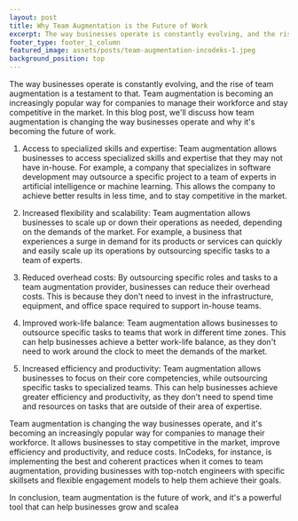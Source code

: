 ```yaml
---
layout: post
title: Why Team Augmentation is the Future of Work
excerpt: The way businesses operate is constantly evolving, and the rise of team augmentation is a testament to that.
footer_type: footer_1_column
featured_image: assets/posts/team-augmentation-incodeks-1.jpeg
background_position: top
---
```

 
The way businesses operate is constantly evolving, and the rise of team augmentation is a testament to that. Team augmentation is becoming an increasingly popular way for companies to manage their workforce and stay competitive in the market. In this blog post, we'll discuss how team augmentation is changing the way businesses operate and why it's becoming the future of work.

1. Access to specialized skills and expertise: Team augmentation allows businesses to access specialized skills and expertise that they may not have in-house. For example, a company that specializes in software development may outsource a specific project to a team of experts in artificial intelligence or machine learning. This allows the company to achieve better results in less time, and to stay competitive in the market.

2. Increased flexibility and scalability: Team augmentation allows businesses to scale up or down their operations as needed, depending on the demands of the market. For example, a business that experiences a surge in demand for its products or services can quickly and easily scale up its operations by outsourcing specific tasks to a team of experts.

3. Reduced overhead costs: By outsourcing specific roles and tasks to a team augmentation provider, businesses can reduce their overhead costs. This is because they don't need to invest in the infrastructure, equipment, and office space required to support in-house teams.

4. Improved work-life balance: Team augmentation allows businesses to outsource specific tasks to teams that work in different time zones. This can help businesses achieve a better work-life balance, as they don't need to work around the clock to meet the demands of the market.

5. Increased efficiency and productivity: Team augmentation allows businesses to focus on their core competencies, while outsourcing specific tasks to specialized teams. This can help businesses achieve greater efficiency and productivity, as they don't need to spend time and resources on tasks that are outside of their area of expertise.

Team augmentation is changing the way businesses operate, and it's becoming an increasingly popular way for companies to manage their workforce. It allows businesses to stay competitive in the market, improve efficiency and productivity, and reduce costs. InCodeks, for instance, is implementing the best and coherent practices when it comes to team augmentation, providing businesses with top-notch engineers with specific skillsets and flexible engagement models to help them achieve their goals.

In conclusion, team augmentation is the future of work, and it's a powerful tool that can help businesses grow and scalea
